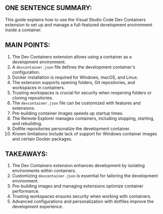 ## ONE SENTENCE SUMMARY:
This guide explains how to use the Visual Studio Code Dev Containers extension to set up and manage a full-featured development environment inside a container.

## MAIN POINTS:
1. The Dev Containers extension allows using a container as a development environment.
2. A `devcontainer.json` file defines the development container's configuration.
3. Docker installation is required for Windows, macOS, and Linux.
4. The extension supports opening folders, Git repositories, and workspaces in containers.
5. Trusting workspaces is crucial for security when reopening folders or cloning repositories.
6. The `devcontainer.json` file can be customized with features and extensions.
7. Pre-building container images speeds up startup times.
8. The Remote Explorer manages containers, including stopping, starting, and rebuilding.
9. Dotfile repositories personalize the development container.
10. Known limitations include lack of support for Windows container images and certain Docker packages.

## TAKEAWAYS:
1. The Dev Containers extension enhances development by isolating environments within containers.
2. Customizing `devcontainer.json` is essential for tailoring the development environment.
3. Pre-building images and managing extensions optimize container performance.
4. Trusting workspaces ensures security when working with containers.
5. Advanced configurations and personalization with dotfiles improve the development experience.
